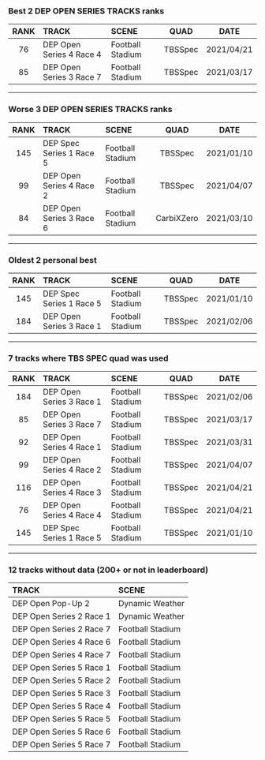 ### Best 2 DEP OPEN SERIES TRACKS ranks
|RANK|TRACK|SCENE|QUAD|DATE|
|:---:|:---|:---|:---:|:---:|
|76|DEP Open Series 4 Race 4|Football Stadium|TBSSpec|2021/04/21|
|85|DEP Open Series 3 Race 7|Football Stadium|TBSSpec|2021/03/17|
---
### Worse 3 DEP OPEN SERIES TRACKS ranks
|RANK|TRACK|SCENE|QUAD|DATE|
|:---:|:---|:---|:---:|:---:|
|145|DEP Spec Series 1 Race 5|Football Stadium|TBSSpec|2021/01/10|
|99|DEP Open Series 4 Race 2|Football Stadium|TBSSpec|2021/04/07|
|84|DEP Open Series 3 Race 6|Football Stadium|CarbiXZero|2021/03/10|
---
### Oldest 2 personal best
|RANK|TRACK|SCENE|QUAD|DATE|
|:---:|:---|:---|:---:|:---:|
|145|DEP Spec Series 1 Race 5|Football Stadium|TBSSpec|2021/01/10|
|184|DEP Open Series 3 Race 1|Football Stadium|TBSSpec|2021/02/06|
---
### 7 tracks where TBS SPEC quad was used
|RANK|TRACK|SCENE|QUAD|DATE|
|:---:|:---|:---|:---:|:---:|
|184|DEP Open Series 3 Race 1|Football Stadium|TBSSpec|2021/02/06|
|85|DEP Open Series 3 Race 7|Football Stadium|TBSSpec|2021/03/17|
|92|DEP Open Series 4 Race 1|Football Stadium|TBSSpec|2021/03/31|
|99|DEP Open Series 4 Race 2|Football Stadium|TBSSpec|2021/04/07|
|116|DEP Open Series 4 Race 3|Football Stadium|TBSSpec|2021/04/21|
|76|DEP Open Series 4 Race 4|Football Stadium|TBSSpec|2021/04/21|
|145|DEP Spec Series 1 Race 5|Football Stadium|TBSSpec|2021/01/10|
---
### 12 tracks without data (200+ or not in leaderboard)
|TRACK|SCENE|
|:---|:---|
|DEP Open Pop-Up 2|Dynamic Weather|
|DEP Open Series 2 Race 1|Dynamic Weather|
|DEP Open Series 2 Race 7|Football Stadium|
|DEP Open Series 4 Race 6|Football Stadium|
|DEP Open Series 4 Race 7|Football Stadium|
|DEP Open Series 5 Race 1|Football Stadium|
|DEP Open Series 5 Race 2|Football Stadium|
|DEP Open Series 5 Race 3|Football Stadium|
|DEP Open Series 5 Race 4|Football Stadium|
|DEP Open Series 5 Race 5|Football Stadium|
|DEP Open Series 5 Race 6|Football Stadium|
|DEP Open Series 5 Race 7|Football Stadium|
